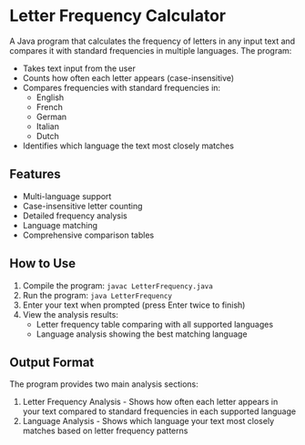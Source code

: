 # Letter Frequency Calculator

A Java program that calculates the frequency of letters in any input text and compares it with standard frequencies in multiple languages. The program:
- Takes text input from the user
- Counts how often each letter appears (case-insensitive)
- Compares frequencies with standard frequencies in:
  - English
  - French
  - German
  - Italian
  - Dutch
- Identifies which language the text most closely matches

## Features
- Multi-language support
- Case-insensitive letter counting
- Detailed frequency analysis
- Language matching
- Comprehensive comparison tables

## How to Use
1. Compile the program: `javac LetterFrequency.java`
2. Run the program: `java LetterFrequency`
3. Enter your text when prompted (press Enter twice to finish)
4. View the analysis results:
   - Letter frequency table comparing with all supported languages
   - Language analysis showing the best matching language

## Output Format
The program provides two main analysis sections:
1. Letter Frequency Analysis - Shows how often each letter appears in your text compared to standard frequencies in each supported language
2. Language Analysis - Shows which language your text most closely matches based on letter frequency patterns

